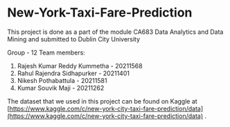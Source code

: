 # New-York-Taxi-Fare-Prediction
This project is done as a part of the module CA683 Data Analytics and Data Mining and submitted to Dublin City University

Group - 12 Team members:
1. Rajesh Kumar Reddy Kummetha - 20211568
2. Rahul Rajendra Sidhapurker - 20211401
3. Nikesh Pothabattula - 20211581
4. Kumar Souvik Maji - 20211262

The dataset that we used in this project can be found on Kaggle at [https://www.kaggle.com/c/new-york-city-taxi-fare-prediction/data](https://www.kaggle.com/c/new-york-city-taxi-fare-prediction/data) .
